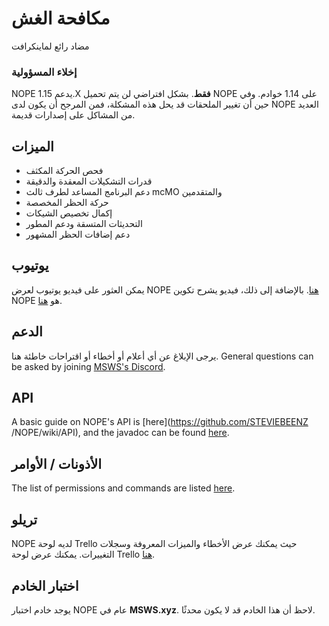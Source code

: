 # مكافحة الغش
مضاد رائع لماينكرافت

### إخلاء المسؤولية
NOPE يدعم 1.15.X **فقط**. بشكل افتراضي لن يتم تحميل NOPE على 1.14 خوادم. وفي حين أن تغيير الملحقات قد يحل هذه المشكلة، فمن المرجح أن يكون لدى NOPE العديد من المشاكل على إصدارات قديمة.

## الميزات
* فحص الحركة المكثف
* قدرات التشكيلات المعقدة والدقيقة
* دعم البرنامج المساعد لطرف ثالث mcMO والمتقدمين
* حركة الحظر المخصصة
* إكمال تخصيص الشيكات
* التحديثات المتسقة ودعم المطور
* دعم إضافات الحظر المشهور

## يوتيوب
يمكن العثور على فيديو يوتيوب لعرض NOPE [هنا](https://www.youtube.com/watch?v=QNumBz-Phwg). بالإضافة إلى ذلك، فيديو يشرح تكوين NOPE هو [هنا](https://www.youtube.com/watch?v=XVuXKsJEAkQ).

## الدعم
يرجى الإبلاغ عن أي أعلام أو أخطاء أو اقتراحات خاطئة هنا. General questions can be asked by joining [MSWS's Discord](https://nope.msws.xyz/discord).

## API
A basic guide on NOPE's API is \[here\](https://github.com/STEVIEBEENZ /NOPE/wiki/API), and the javadoc can be found [here](http://docs.msws.xyz).

## الأذونات / الأوامر
The list of permissions and commands are listed [here](https://github.com/STEVIEBEENZ/NOPE/wiki/Permissions).

## تريلو
NOPE لديه لوحة Trello حيث يمكنك عرض الأخطاء والميزات المعروفة وسجلات التغييرات. يمكنك عرض لوحة Trello [هنا](https://nope.msws.xyz/trello).

## اختبار الخادم
يوجد خادم اختبار NOPE عام في **MSWS.xyz**. لاحظ أن هذا الخادم قد لا يكون محدثًا.
